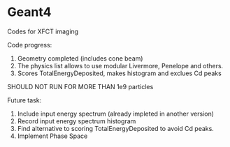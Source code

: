 # Geant4
Codes for XFCT imaging

Code progress:
1. Geometry completed (includes cone beam)
2. The physics list allows to use modular Livermore, Penelope and others.
3. Scores TotalEnergyDeposited, makes histogram and exclues Cd peaks

SHOULD NOT RUN FOR MORE THAN 1e9 particles

Future task:
1. Include input energy spectrum (already impleted in another version)
2. Record input energy spectrum histogram
3. Find alternative to scoring TotalEnergyDeposited to avoid Cd peaks.
4. Implement Phase Space
